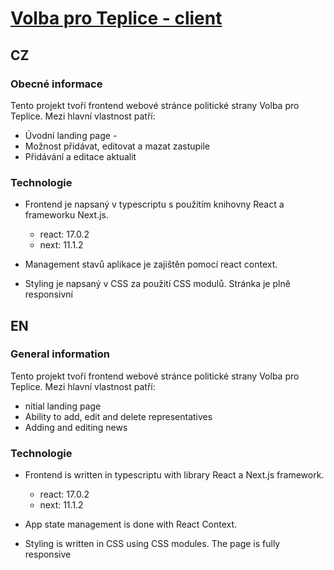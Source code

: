 # [Volba pro Teplice - client](https://www.volbaproteplice.cz/)

## CZ  

### Obecné informace
Tento projekt tvoří frontend webové stránce politické strany Volba pro Teplice. Mezi hlavní vlastnost patří:

  - Úvodní landing page  - 
  - Možnost přidávat, editovat a mazat zastupile  
  - Přidávání a editace aktualit      
    
### Technologie
 
  - Frontend je napsaný v typescriptu s použitím knihovny React a frameworku Next.js. 
    - react: 17.0.2
    - next: 11.1.2    

  - Management stavů aplikace je zajištěn pomocí react context. 
   
  - Styling je napsaný v CSS za použití CSS modulů. Stránka je plně responsivní  
  
  
## EN  

### General information
Tento projekt tvoří frontend webové stránce politické strany Volba pro Teplice. Mezi hlavní vlastnost patří:

  - nitial landing page 
  - Ability to add, edit and delete representatives  
  - Adding and editing news    
    
### Technologie
 
  - Frontend is written in typescriptu with library React a Next.js framework. 
    - react: 17.0.2
    - next: 11.1.2    

  - App state management is done with React Context. 
   
  - Styling is written in CSS using CSS modules. The page is fully responsive   
